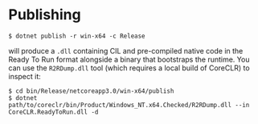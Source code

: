 # Publishing

```shell
$ dotnet publish -r win-x64 -c Release
```

will produce a `.dll` containing CIL and pre-compiled native code in the Ready To Run format alongside a binary that bootstraps the runtime. You can use the `R2RDump.dll` tool (which requires a local build of CoreCLR) to inspect it:

```shell
$ cd bin/Release/netcoreapp3.0/win-x64/publish
$ dotnet path/to/coreclr/bin/Product/Windows_NT.x64.Checked/R2RDump.dll --in CoreCLR.ReadyToRun.dll -d
```
